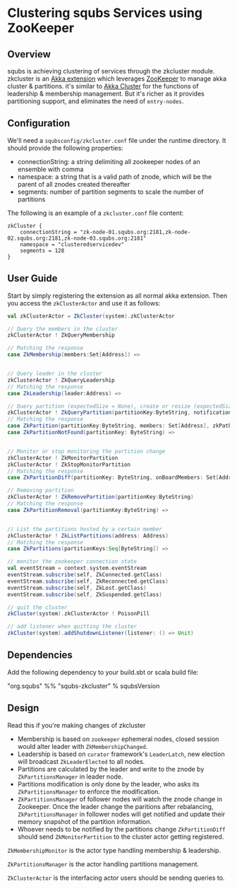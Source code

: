 # Clustering squbs Services using ZooKeeper

## Overview

squbs is achieving clustering of services through the zkcluster module. zkcluster is an [Akka extension](http://doc.akka.io/docs/akka/snapshot/scala/extending-akka.html) which leverages [ZooKeeper](https://zookeeper.apache.org/) to manage akka cluster & partitions.
it's similar to [Akka Cluster](http://doc.akka.io/docs/akka/snapshot/common/cluster.html) for the functions of leadership & membership management.
But it's richer as it provides partitioning support, and eliminates the need of `entry-nodes`.

## Configuration

We'll need a `squbsconfig/zkcluster.conf` file under the runtime directory. It should provide the following properties:

* connectionString: a string delimiting all zookeeper nodes of an ensemble with comma
* namespace: a string that is a valid path of znode, which will be the parent of all znodes created thereafter
* segments: number of partition segments to scale the number of partitions

The following is an example of a `zkcluster.conf`  file content:

```
zkCluster {
    connectionString = "zk-node-01.squbs.org:2181,zk-node-02.squbs.org:2181,zk-node-03.squbs.org:2181"
    namespace = "clusteredservicedev"
    segments = 128
}
```

## User Guide

Start by simply registering the extension as all normal akka extension. Then you access the `zkClusterActor` and use it as follows:

```scala
val zkClusterActor = ZkCluster(system).zkClusterActor

// Query the members in the cluster
zkClusterActor ! ZkQueryMembership

// Matching the response
case ZkMembership(members:Set[Address]) =>


// Query leader in the cluster
zkClusterActor ! ZkQueryLeadership
// Matching the response
case ZkLeadership(leader:Address) =>

// Query partition (expectedSize = None), create or resize (expectedSize = Some[Int])
zkClusterActor ! ZkQueryPartition(partitionKey:ByteString, notification:Option[Any] = None, expectedSize:Option[Int] = None, props:Array[Byte] = Array[Byte]())
// Matching the response
case ZkPartition(partitionKey:ByteString, members: Set[Address], zkPath:String, notification:Option[Any]) =>
case ZkPartitionNotFound(partitionKey: ByteString) =>


// Monitor or stop monitoring the partition change
zkClusterActor ! ZkMonitorPartition
zkClusterActor ! ZkStopMonitorPartition
// Matching the response
case ZkPartitionDiff(partitionKey: ByteString, onBoardMembers: Set[Address], dropOffMembers: Set[Address], props: Array[Byte] = Array.empty) =>

// Removing partition
zkClusterActor ! ZkRemovePartition(partitionKey:ByteString)
// Matching the response
case ZkPartitionRemoval(partitionKey:ByteString) =>


// List the partitions hosted by a certain member
zkClusterActor ! ZkListPartitions(address: Address)
// Matching the response
case ZkPartitions(partitionKeys:Seq[ByteString]) =>

// monitor the zookeeper connection state
val eventStream = context.system.eventStream
eventStream.subscribe(self, ZkConnected.getClass)
eventStream.subscribe(self, ZkReconnected.getClass)
eventStream.subscribe(self, ZkLost.getClass)
eventStream.subscribe(self, ZkSuspended.getClass)

// quit the cluster
zkCluster(system).zkClusterActor ! PoisonPill

// add listener when quitting the cluster
zkCluster(system).addShutdownListener(listener: () => Unit)
```

## Dependencies

Add the following dependency to your build.sbt or scala build file:

"org.squbs" %% "squbs-zkcluster" % squbsVersion

## Design

Read this if you're making changes of zkcluster

* Membership is based on `zookeeper` ephemeral nodes, closed session would alter leader with `ZkMembershipChanged`.
* Leadership is based on `curator` framework's `LeaderLatch`, new election will broadcast `ZkLeaderElected` to all nodes.
* Partitions are calculated by the leader and write to the znode by `ZkPartitionsManager` in leader node.
* Partitions modification is only done by the leader, who asks its `ZkPartitionsManager` to enforce the modification.
* `ZkPartitionsManager` of follower nodes will watch the znode change in Zookeeper. Once the leader change the paritions after rebalancing, `ZkPartitionsManager` in follower nodes will get notified and update their memory snapshot of the partition information.
* Whoever needs to be notified by the partitions change `ZkPartitionDiff` should send `ZkMonitorPartition` to the cluster actor getting registered.

`ZkMembershipMonitor` is the actor type handling membership & leadership.

`ZkPartitionsManager` is the actor handling partitions management.

`ZkClusterActor` is the interfacing actor users should be sending queries to.
